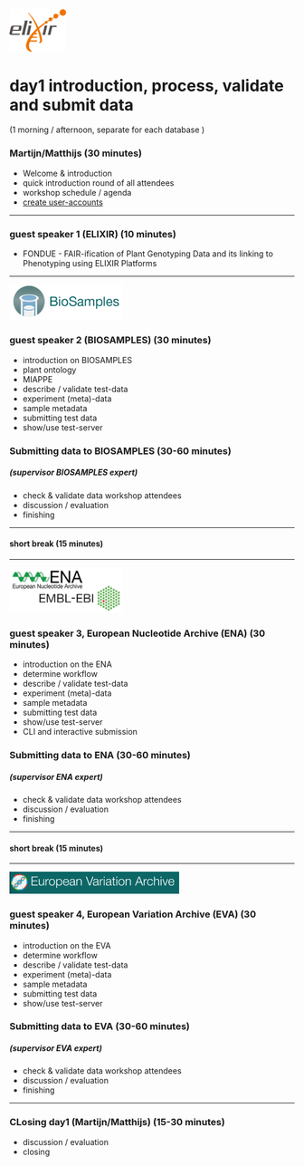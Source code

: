 
<img src="https://github.com/PBR/elixir-fondue-datathon/blob/master/images/logo_elixir.png" width="100">

# day1 introduction, process, validate and submit data
(1 morning / afternoon,  separate for each database  )

### Martijn/Matthijs (30 minutes)
* Welcome & introduction
* quick introduction round of all attendees
* workshop schedule / agenda
* [create user-accounts](https://ena-docs.readthedocs.io/en/latest/submit/general-guide/registration.html)

***
### guest speaker 1 (__ELIXIR__) (10 minutes)
* FONDUE - FAIR-ification of Plant Genotyping Data and its linking to Phenotyping using ELIXIR Platforms
***
<img src="https://github.com/PBR/elixir-fondue-datathon/blob/master/images/BioSamples.png" width="200">

### guest speaker 2 (__BIOSAMPLES__) (30 minutes)
* introduction on BIOSAMPLES
* plant ontology
* MIAPPE
* describe / validate test-data
* experiment (meta)-data
* sample metadata
* submitting test data
* show/use test-server 

### Submitting data to __BIOSAMPLES__ (30-60 minutes)
##### (*supervisor BIOSAMPLES expert*)
* check & validate data workshop attendees
* discussion / evaluation
* finishing
***
#### short break (15 minutes)
***
<img src="https://github.com/PBR/elixir-fondue-datathon/blob/master/images/embl_ebi.png" width="200">

### guest speaker 3, __European Nucleotide Archive__ (__ENA__) (30 minutes)
* introduction on the ENA
* determine workflow
* describe / validate test-data 
* experiment (meta)-data
* sample metadata
* submitting test data
* show/use test-server 
* CLI and interactive submission

### Submitting data to __ENA__ (30-60 minutes)
##### (_supervisor ENA expert_)
* check & validate data workshop attendees
* discussion / evaluation
* finishing 
***
#### short break (15 minutes)
***
<img src="https://github.com/PBR/elixir-fondue-datathon/blob/master/images/eva.png" width="300">

### guest speaker 4, __European Variation Archive__ (EVA) (30 minutes)
* introduction on the EVA
* determine workflow
* describe / validate test-data 
* experiment (meta)-data
* sample metadata
* submitting test data
* show/use test-server 

### Submitting data to __EVA__ (30-60 minutes)
##### (_supervisor EVA expert_)
* check & validate data workshop attendees
* discussion / evaluation
* finishing 
***
### CLosing day1 (Martijn/Matthijs) (15-30 minutes)
* discussion / evaluation
* closing
